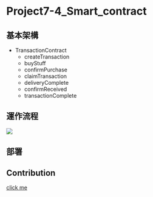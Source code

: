 # Project7-4_Smart_contract
## 基本架構
- TransactionContract
    - createTransaction
    - buyStuff
    - confirmPurchase
    - claimTransaction
    - deliveryComplete
    - confirmReceived
    - transactionComplete

## 運作流程
![](https://i.imgur.com/jeD6XJI.png)
## 部署

## Contribution
[click me](https://hackmd.io/@molrobot/B1AeclryL)
